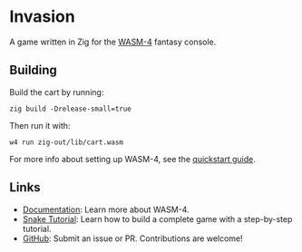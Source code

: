 # Invasion

A game written in Zig for the [WASM-4](https://wasm4.org) fantasy console.

## Building

Build the cart by running:

```shell
zig build -Drelease-small=true
```

Then run it with:

```shell
w4 run zig-out/lib/cart.wasm
```

For more info about setting up WASM-4, see the [quickstart guide](https://wasm4.org/docs/getting-started/setup?code-lang=zig#quickstart).

## Links

- [Documentation](https://wasm4.org/docs): Learn more about WASM-4.
- [Snake Tutorial](https://wasm4.org/docs/tutorials/snake/goal): Learn how to build a complete game
  with a step-by-step tutorial.
- [GitHub](https://github.com/aduros/wasm4): Submit an issue or PR. Contributions are welcome!
